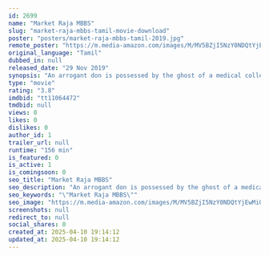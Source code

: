 ```yaml
---
id: 2699
name: "Market Raja MBBS"
slug: "market-raja-mbbs-tamil-movie-download"
poster: "posters/market-raja-mbbs-tamil-2019.jpg"
remote_poster: "https://m.media-amazon.com/images/M/MV5BZjI5NzY0NDQtYjEwMi00NWJjLWExZTYtZWY0NjhiOTMzYTNjXkEyXkFqcGdeQXVyODEzOTQwNTY@._V1_SX300.jpg"
original_language: "Tamil"
dubbed_in: null
released_date: "29 Nov 2019"
synopsis: "An arrogant don is possessed by the ghost of a medical college student and turns meek. Now his accomplices expect the return of the actual don."
type: "movie"
rating: "3.8"
imdbid: "tt11064472"
tmdbid: null
views: 0
likes: 0
dislikes: 0
author_id: 1
trailer_url: null
runtime: "156 min"
is_featured: 0
is_active: 1
is_comingsoon: 0
seo_title: "Market Raja MBBS"
seo_description: "An arrogant don is possessed by the ghost of a medical college student and turns meek. Now his accomplices expect the return of the actual don."
seo_keywords: "\"Market Raja MBBS\""
seo_image: "https://m.media-amazon.com/images/M/MV5BZjI5NzY0NDQtYjEwMi00NWJjLWExZTYtZWY0NjhiOTMzYTNjXkEyXkFqcGdeQXVyODEzOTQwNTY@._V1_SX300.jpg"
screenshots: null
redirect_to: null
social_shares: 0
created_at: 2025-04-10 19:14:12
updated_at: 2025-04-10 19:14:12
---
```


